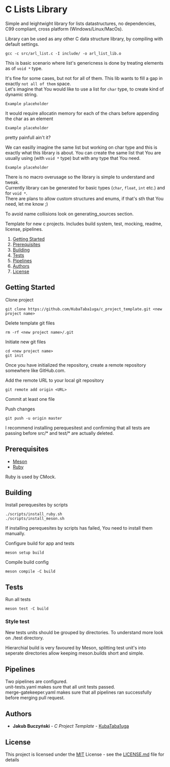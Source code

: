 # C Lists Library

Simple and leightwight library for lists datastructures, no dependencies, C99 compliant, cross platform (Windows/Linux/MacOs).

Library can be used as any other C data structure library, by compiling with default settings.
```
gcc -c src/arl_list.c -I include/ -o arl_list_lib.o
```

This is basic scenario where list's genericness is done by treating elements as of `void *` type. 

It's fine for some cases, but not for all of them. This lib wants to fill a gap in exactly `not all of them` space. <br>
Let's imagine that You would like to use a list for `char` type, to create kind of dynamic string.
```
Example placeholder
```
It would require allocatin memory for each of the chars before appending the char as an element
```
Example placeholder
```
pretty painfull ain't it?

We can easilly imagine the same list but working on char type and this is exactly what this library is about.
You can create the same list that You are usually using (with `void *` type) but with any type that You need. 
```
Example placeholder
```
   
There is no macro overusage so the library is simple to understand and tweak. <br>
Currently library can be generated for basic types (`char`, `float`, `int` etc.) and for `void *`. <br> 
There are plans to allow custom structures and enums, if that's sth that You need, let me know ;) 

To avoid name collisions look on generating_sources section.

Template for new c projects. Includes build system, test, mocking, readme, license, pipelines. 

1. [Getting Started](#Getting-Started)
3. [Prerequisites](#Prerequisites)
4. [Building](#Building)
5. [Tests](#Tests)
6. [Pipelines](#Pipelines)
7. [Authors](#Authors)
8. [License](#License)

## Getting Started

Clone project
```
git clone https://github.com/KubaTaba1uga/c_project_template.git <new project name>
```

Delete template git files
```
rm -rf <new project name>/.git
```

Initiate new git files
```
cd <new project name>
git init
```

Once you have initialized the repository, create a remote repository somewhere like GitHub.com.

Add the remote URL to your local git repository
```
git remote add origin <URL>
```

Commit at least one file

Push changes
```
git push -u origin master
```

I recommend installing perequesitest and confirming that all tests are passing before src/* and test/* are actually deleted.

## Prerequisites
- [Meson](https://mesonbuild.com/)
- [Ruby](https://www.ruby-lang.org/en/)

Ruby is used by CMock.

## Building


Install perequesites by scripts
```
./scripts/install_ruby.sh
./scripts/install_meson.sh
```

If installing perequesites by scripts has failed, You need to install them manually.


Configure build for app and tests
```
meson setup build
```

Compile build config
```
meson compile -C build
```

## Tests

Run all tests
```
meson test -C build
```

### Style test

New tests units should be grouped by directories.
To understand more look on ./test directory.

Hierarchial build is very favoured by Meson, splitting test unit's into seperate directories allow keeping meson.builds short and simple.

## Pipelines

Two pipelines are configured. <br>
unit-tests.yaml makes sure that all unit tests passed. <br>
merge-gatekeeper.yaml makes sure that all pipelines ran successfully before merging pull request.



## Authors

  - **Jakub Buczyński** - *C Project Template* -
    [KubaTaba1uga](https://github.com/KubaTaba1uga)

## License

This project is licensed under the [MIT](LICENSE.md)
License - see the [LICENSE.md](LICENSE.md) file for
details
